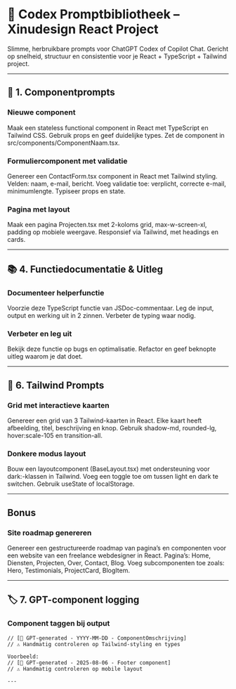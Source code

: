 # 🤖 Codex Promptbibliotheek – Xinudesign React Project

Slimme, herbruikbare prompts voor ChatGPT Codex of Copilot Chat. Gericht op snelheid, structuur en consistentie voor je React + TypeScript + Tailwind project.

---

## 🧩 1. Componentprompts

### Nieuwe component
Maak een stateless functional component in React met TypeScript en Tailwind CSS. Gebruik props en geef duidelijke types. Zet de component in src/components/ComponentNaam.tsx.


### Formuliercomponent met validatie
Genereer een ContactForm.tsx component in React met Tailwind styling. Velden: naam, e-mail, bericht. Voeg validatie toe: verplicht, correcte e-mail, minimumlengte. Typiseer props en state.


### Pagina met layout
Maak een pagina Projecten.tsx met 2-koloms grid, max-w-screen-xl, padding op mobiele weergave. Responsief via Tailwind, met headings en cards.


---

## 📚 4. Functiedocumentatie & Uitleg

### Documenteer helperfunctie
Voorzie deze TypeScript functie van JSDoc-commentaar. Leg de input, output en werking uit in 2 zinnen. Verbeter de typing waar nodig.


### Verbeter en leg uit
Bekijk deze functie op bugs en optimalisatie. Refactor en geef beknopte uitleg waarom je dat doet.


---

## 🎨 6. Tailwind Prompts

### Grid met interactieve kaarten
Genereer een grid van 3 Tailwind-kaarten in React. Elke kaart heeft afbeelding, titel, beschrijving en knop. Gebruik shadow-md, rounded-lg, hover:scale-105 en transition-all.


### Donkere modus layout
Bouw een layoutcomponent (BaseLayout.tsx) met ondersteuning voor dark:-klassen in Tailwind. Voeg een toggle toe om tussen light en dark te switchen. Gebruik useState of localStorage.


---

## Bonus
 ### Site roadmap genereren
 Genereer een gestructureerde roadmap van pagina’s en componenten voor een website van een freelance webdesigner in React. Pagina’s: Home, Diensten, Projecten, Over, Contact, Blog. Voeg subcomponenten toe zoals: Hero, Testimonials, ProjectCard, BlogItem.

 ---

## 🏷️ 7. GPT-component logging

### Component taggen bij output
```tsx
// [🧠 GPT-generated - YYYY-MM-DD - ComponentOmschrijving]
// ⚠️ Handmatig controleren op Tailwind-styling en types

Voorbeeld:
// [🧠 GPT-generated - 2025-08-06 - Footer component]
// ⚠️ Handmatig controleren op mobile layout

---


